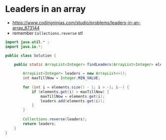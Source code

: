 # Leaders in an array

- https://www.codingninjas.com/studio/problems/leaders-in-an-array_873144
- remember `Collections.reverse` stl

```java
import java.util.* ;
import java.io.*;

public class Solution {

	public static ArrayList<Integer> findLeaders(ArrayList<Integer> elements, int n) {
		
		ArrayList<Integer> leaders = new ArrayList<>();
		int maxTillNow = Integer.MIN_VALUE;
		
		for (int i = elements.size() - 1; i > -1; i--) {
			if (elements.get(i) > maxTillNow) {
				maxTillNow = elements.get(i);
				leaders.add(elements.get(i));
			}
		}
		
		Collections.reverse(leaders);
		return leaders;
	}
}
```
